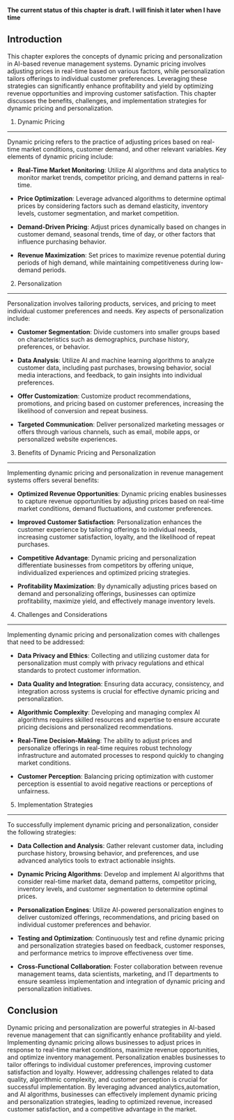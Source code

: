 **The current status of this chapter is draft. I will finish it later when I have time**

Introduction
------------

This chapter explores the concepts of dynamic pricing and personalization in AI-based revenue management systems. Dynamic pricing involves adjusting prices in real-time based on various factors, while personalization tailors offerings to individual customer preferences. Leveraging these strategies can significantly enhance profitability and yield by optimizing revenue opportunities and improving customer satisfaction. This chapter discusses the benefits, challenges, and implementation strategies for dynamic pricing and personalization.

1. Dynamic Pricing
------------------

Dynamic pricing refers to the practice of adjusting prices based on real-time market conditions, customer demand, and other relevant variables. Key elements of dynamic pricing include:

* **Real-Time Market Monitoring**: Utilize AI algorithms and data analytics to monitor market trends, competitor pricing, and demand patterns in real-time.

* **Price Optimization**: Leverage advanced algorithms to determine optimal prices by considering factors such as demand elasticity, inventory levels, customer segmentation, and market competition.

* **Demand-Driven Pricing**: Adjust prices dynamically based on changes in customer demand, seasonal trends, time of day, or other factors that influence purchasing behavior.

* **Revenue Maximization**: Set prices to maximize revenue potential during periods of high demand, while maintaining competitiveness during low-demand periods.

2. Personalization
------------------

Personalization involves tailoring products, services, and pricing to meet individual customer preferences and needs. Key aspects of personalization include:

* **Customer Segmentation**: Divide customers into smaller groups based on characteristics such as demographics, purchase history, preferences, or behavior.

* **Data Analysis**: Utilize AI and machine learning algorithms to analyze customer data, including past purchases, browsing behavior, social media interactions, and feedback, to gain insights into individual preferences.

* **Offer Customization**: Customize product recommendations, promotions, and pricing based on customer preferences, increasing the likelihood of conversion and repeat business.

* **Targeted Communication**: Deliver personalized marketing messages or offers through various channels, such as email, mobile apps, or personalized website experiences.

3. Benefits of Dynamic Pricing and Personalization
--------------------------------------------------

Implementing dynamic pricing and personalization in revenue management systems offers several benefits:

* **Optimized Revenue Opportunities**: Dynamic pricing enables businesses to capture revenue opportunities by adjusting prices based on real-time market conditions, demand fluctuations, and customer preferences.

* **Improved Customer Satisfaction**: Personalization enhances the customer experience by tailoring offerings to individual needs, increasing customer satisfaction, loyalty, and the likelihood of repeat purchases.

* **Competitive Advantage**: Dynamic pricing and personalization differentiate businesses from competitors by offering unique, individualized experiences and optimized pricing strategies.

* **Profitability Maximization**: By dynamically adjusting prices based on demand and personalizing offerings, businesses can optimize profitability, maximize yield, and effectively manage inventory levels.

4. Challenges and Considerations
--------------------------------

Implementing dynamic pricing and personalization comes with challenges that need to be addressed:

* **Data Privacy and Ethics**: Collecting and utilizing customer data for personalization must comply with privacy regulations and ethical standards to protect customer information.

* **Data Quality and Integration**: Ensuring data accuracy, consistency, and integration across systems is crucial for effective dynamic pricing and personalization.

* **Algorithmic Complexity**: Developing and managing complex AI algorithms requires skilled resources and expertise to ensure accurate pricing decisions and personalized recommendations.

* **Real-Time Decision-Making**: The ability to adjust prices and personalize offerings in real-time requires robust technology infrastructure and automated processes to respond quickly to changing market conditions.

* **Customer Perception**: Balancing pricing optimization with customer perception is essential to avoid negative reactions or perceptions of unfairness.

5. Implementation Strategies
----------------------------

To successfully implement dynamic pricing and personalization, consider the following strategies:

* **Data Collection and Analysis**: Gather relevant customer data, including purchase history, browsing behavior, and preferences, and use advanced analytics tools to extract actionable insights.

* **Dynamic Pricing Algorithms**: Develop and implement AI algorithms that consider real-time market data, demand patterns, competitor pricing, inventory levels, and customer segmentation to determine optimal prices.

* **Personalization Engines**: Utilize AI-powered personalization engines to deliver customized offerings, recommendations, and pricing based on individual customer preferences and behavior.

* **Testing and Optimization**: Continuously test and refine dynamic pricing and personalization strategies based on feedback, customer responses, and performance metrics to improve effectiveness over time.

* **Cross-Functional Collaboration**: Foster collaboration between revenue management teams, data scientists, marketing, and IT departments to ensure seamless implementation and integration of dynamic pricing and personalization initiatives.

Conclusion
----------

Dynamic pricing and personalization are powerful strategies in AI-based revenue management that can significantly enhance profitability and yield. Implementing dynamic pricing allows businesses to adjust prices in response to real-time market conditions, maximize revenue opportunities, and optimize inventory management. Personalization enables businesses to tailor offerings to individual customer preferences, improving customer satisfaction and loyalty. However, addressing challenges related to data quality, algorithmic complexity, and customer perception is crucial for successful implementation. By leveraging advanced analytics,automation, and AI algorithms, businesses can effectively implement dynamic pricing and personalization strategies, leading to optimized revenue, increased customer satisfaction, and a competitive advantage in the market.
